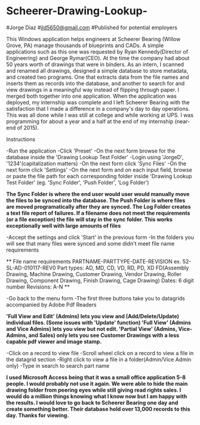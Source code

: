 # Scheerer-Drawing-Lookup-
#Jorge Diaz
#jld5650@gmail.com
#Published for potential employers

This Windows application helps engineers at Scheerer Bearing (Willow Grove, PA) manage thousands of blueprints and CADs.
A simple applications such as this one was requested by Ryan Kennedy(Director of Engineering) and George Rymar(CEO).
At the time the company had about 50 years worth of drawings that were in binders. As an intern, I scanned and renamed all drawings,
designed a simple database to store metadata, and created two programs. One that extracts data from the file names and inserts them
as records into the database, and another to search for and view drawings in a meaningful way instead of flipping through paper. 
I merged both together into one application. When the application was deployed, my internship was complete and I left Scheerer Bearing 
with the satisfaction that I made a difference in a company's day to day operations. This was all done while I was still at college and while
working at UPS. I was programming for about a year and a half at the end of my internship (near-end of 2015).

Instructions 

-Run the application
-Click 'Preset'
-On the next form browse for the database inside the 'Drawing Lookup Test Folder'
-Login using 'JorgeD', '1234'(capitalization matters)
-On the next form click 'Sync Files'
-On the next form click 'Settings'
-On the next form and on each input field, browse or paste the file path for each  corresponding folder inside 'Drawing Lookup Test Folder'
(eg. 'Sync Folder', 'Push Folder', 'Log Folder')

**The Sync Folder is where the end user would user would manually move the files to be synced into the database. The Push Folder is where files
are moved programatically after they are synced. The Log Folder creates a text file report of failures. If a filename does not meet the requirements
(or a file exception) the file will stay in the sync folder. This works exceptionally well with large amounts of files**

-Accept the settings and click 'Start' in the previous form
-In the folders you will see that many files were synced and some didn't meet file name requirements

** File name requirements
PARTNAME-PARTTYPE-DATE-REVISION
ex. 52-SL-AD-010117-REV0
Part types: AD, MD, CD, VD, RD, PD, XD FD(Assembly Drawing, Machine Drawing, Customer Drawing, Vendor Drawing, 
 Roller Drawing, Component Drawing, Finish Drawing, Cage Drawing)
Dates: 6 digit number
Revisions: A-N **

-Go back to the menu form
-The first three buttons take you to datagrids accompanied by Adobe Pdf Readers

**'Full View and Edit' (Admins) lets you view and (Add/Delete/Update) individual files. (Some issues with 'Update' function)
  'Full View' (Admins and Vice Admins) lets you view but not edit.
  'Partial View' (Admins, Vice-Admins, and Sales) only lets you see Customer Drawings with a less capable pdf viewer and image stamp.**

-Click on a record to view file
-Scroll wheel click on a record to view a file in the datagrid section
-Right click to view a file in a folder(Admin/Vice Admin only)
-Type in search to search part name

**I used Microsoft Access being that it was a small office application 5-8 people. I would probably not use it again. We were able to hide the main drawing folder 
from peering eyes while still giving read rights sales. I would do a million things knowing what I know now but I am happy with the results. I would
love to go back to Scheerer Bearing one day and create something better. Their database hold over 13,000 records to this day. Thanks for viewing.**








